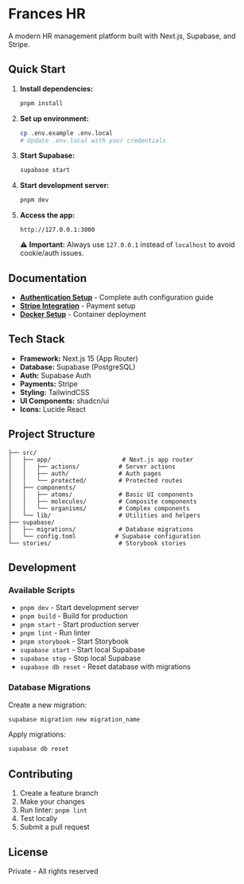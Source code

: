 # Frances HR

A modern HR management platform built with Next.js, Supabase, and Stripe.

## Quick Start

1. **Install dependencies:**

   ```bash
   pnpm install
   ```

2. **Set up environment:**

   ```bash
   cp .env.example .env.local
   # Update .env.local with your credentials
   ```

3. **Start Supabase:**

   ```bash
   supabase start
   ```

4. **Start development server:**

   ```bash
   pnpm dev
   ```

5. **Access the app:**

   ```
   http://127.0.0.1:3000
   ```

   ⚠️ **Important:** Always use `127.0.0.1` instead of `localhost` to avoid cookie/auth issues.

## Documentation

- **[Authentication Setup](./README.Auth.md)** - Complete auth configuration guide
- **[Stripe Integration](./README.Stripe.md)** - Payment setup
- **[Docker Setup](./README.Docker.md)** - Container deployment

## Tech Stack

- **Framework:** Next.js 15 (App Router)
- **Database:** Supabase (PostgreSQL)
- **Auth:** Supabase Auth
- **Payments:** Stripe
- **Styling:** TailwindCSS
- **UI Components:** shadcn/ui
- **Icons:** Lucide React

## Project Structure

```
├── src/
│   ├── app/                    # Next.js app router
│   │   ├── actions/           # Server actions
│   │   ├── auth/              # Auth pages
│   │   └── protected/         # Protected routes
│   ├── components/
│   │   ├── atoms/             # Basic UI components
│   │   ├── molecules/         # Composite components
│   │   └── organisms/         # Complex components
│   └── lib/                   # Utilities and helpers
├── supabase/
│   ├── migrations/            # Database migrations
│   └── config.toml           # Supabase configuration
└── stories/                   # Storybook stories
```

## Development

### Available Scripts

- `pnpm dev` - Start development server
- `pnpm build` - Build for production
- `pnpm start` - Start production server
- `pnpm lint` - Run linter
- `pnpm storybook` - Start Storybook
- `supabase start` - Start local Supabase
- `supabase stop` - Stop local Supabase
- `supabase db reset` - Reset database with migrations

### Database Migrations

Create a new migration:

```bash
supabase migration new migration_name
```

Apply migrations:

```bash
supabase db reset
```

## Contributing

1. Create a feature branch
2. Make your changes
3. Run linter: `pnpm lint`
4. Test locally
5. Submit a pull request

## License

Private - All rights reserved

